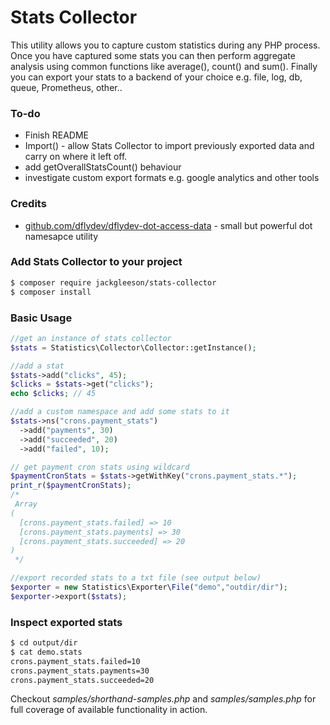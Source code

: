 # Stats Collector

This utility allows you to capture custom statistics during any PHP process. Once you have captured some stats you can then perform aggregate analysis using common functions like average(), count() and sum(). Finally you can export your stats to a backend of your choice  e.g. file, log, db, queue, Prometheus, other..

### To-do
  - Finish README
  - Import() - allow Stats Collector to import previously exported data and carry on where it left off. 
  - add getOverallStatsCount() behaviour
  - investigate custom export formats e.g. google analytics and other tools
### Credits

* [github.com/dflydev/dflydev-dot-access-data](https://github.com/dflydev/dflydev-dot-access-data)  - small but powerful dot namesapce utility

### Add Stats Collector to your project
```sh
$ composer require jackgleeson/stats-collector 
$ composer install
```
### Basic Usage
```php
//get an instance of stats collector
$stats = Statistics\Collector\Collector::getInstance();

//add a stat
$stats->add("clicks", 45);
$clicks = $stats->get("clicks");
echo $clicks; // 45

//add a custom namespace and add some stats to it
$stats->ns("crons.payment_stats")
  ->add("payments", 30)
  ->add("succeeded", 20)
  ->add("failed", 10);

// get payment cron stats using wildcard
$paymentCronStats = $stats->getWithKey("crons.payment_stats.*");
print_r($paymentCronStats);
/*
 Array
(
  [crons.payment_stats.failed] => 10
  [crons.payment_stats.payments] => 30
  [crons.payment_stats.succeeded] => 20
)
 */

//export recorded stats to a txt file (see output below)
$exporter = new Statistics\Exporter\File("demo","outdir/dir");
$exporter->export($stats);
```
### Inspect exported stats
```sh
$ cd output/dir
$ cat demo.stats
crons.payment_stats.failed=10
crons.payment_stats.payments=30
crons.payment_stats.succeeded=20
```

Checkout *samples/shorthand-samples.php* and *samples/samples.php* for full coverage of available functionality in action. 
